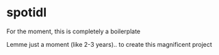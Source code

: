 # spotidl
For the moment, this is completely a boilerplate

Lemme just a moment (like 2-3 years).. to create this magnificent project
